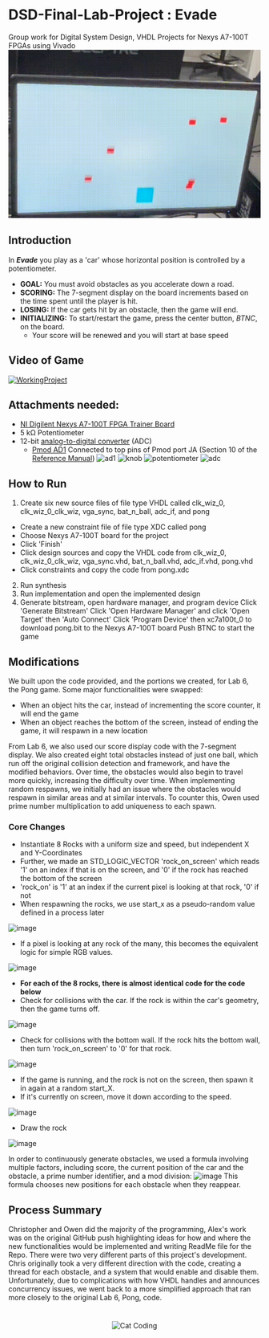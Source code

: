 # DSD-Final-Lab-Project : Evade
Group work for Digital System Design, VHDL Projects for Nexys A7-100T FPGAs using Vivado
![image](Game_Running.gif)

## Introduction
In _**Evade**_ you play as a 'car' whose horizontal position is controlled by a potentiometer. 
* **GOAL:** You must avoid obstacles as you accelerate down a road. 
* **SCORING:** The 7-segment display on the board increments based on the time spent until the player is hit. 
* **LOSING:** If the car gets hit by an obstacle, then the game will end.
* **INITIALIZING:** To start/restart the game, press the center button, _BTNC_, on the board.
  * Your score will be renewed and you will start at base speed

## Video of Game
[![WorkingProject](https://markdown-videos-api.jorgenkh.no/url?url=https%3A%2F%2Fyoutu.be%2FKA-9__TiZo8%3Fsi%3DHlSYueoIqooJYmKL)](https://youtu.be/KA-9__TiZo8?si=HlSYueoIqooJYmKL)

## Attachments needed: 
* [NI Digilent Nexys A7-100T FPGA Trainer Board](https://store.digilentinc.com/nexys-a7-fpga-trainer-board-recommended-for-ece-curriculum/) 
* 5 k&Omega; Potentiometer
* 12-bit [analog-to-digital converter](https://en.wikipedia.org/wiki/Analog-to-digital_converter) (ADC)
  * [Pmod AD1](https://store.digilentinc.com/pmod-ad1-two-12-bit-a-d-inputs/) Connected to top pins of Pmod port JA (Section 10 of the [Reference Manual](https://reference.digilentinc.com/_media/reference/programmable-logic/nexys-a7/nexys-a7_rm.pdf))
![ad1](https://github.com/Aoli03/DSD-Final-Lab-Project/assets/98103091/ed545e78-0733-40e7-aa92-60703d478cdd)
![knob](https://github.com/Aoli03/DSD-Final-Lab-Project/assets/98103091/550d01d7-49ca-421a-8eb5-8dc8e1025038)
![potentiometer](https://github.com/Aoli03/DSD-Final-Lab-Project/assets/98103091/bd074cfc-af65-4608-83c1-67b9f7131356)
![adc](https://github.com/Aoli03/DSD-Final-Lab-Project/assets/98103091/afd477de-8d1b-43ec-8c98-96ecb9016d4c)

## How to Run
1. Create six new source files of file type VHDL called clk_wiz_0, clk_wiz_0_clk_wiz, vga_sync, bat_n_ball, adc_if, and pong
* Create a new constraint file of file type XDC called pong
* Choose Nexys A7-100T board for the project
* Click 'Finish'
* Click design sources and copy the VHDL code from clk_wiz_0, clk_wiz_0_clk_wiz, vga_sync.vhd, bat_n_ball.vhd, adc_if.vhd, pong.vhd
* Click constraints and copy the code from pong.xdc

2. Run synthesis
3. Run implementation and open the implemented design
4. Generate bitstream, open hardware manager, and program device
Click 'Generate Bitstream'
Click 'Open Hardware Manager' and click 'Open Target' then 'Auto Connect'
Click 'Program Device' then xc7a100t_0 to download pong.bit to the Nexys A7-100T board
Push BTNC to start the game

## Modifications
We built upon the code provided, and the portions we created, for Lab 6, the Pong game. Some major functionalities were swapped:
- When an object hits the car, instead of incrementing the score counter, it will end the game
- When an object reaches the bottom of the screen, instead of ending the game, it will respawn in a new location

From Lab 6, we also used our score display code with the 7-segment display.
We also created eight total obstacles instead of just one ball, which run off the original collision detection and framework, and have the modified behaviors. Over time, the obstacles would also begin to travel more quickly, increasing the difficulty over time.
When implementing random respawns, we initially had an issue where the obstacles would respawn in similar areas and at similar intervals. 
To counter this, Owen used prime number multiplication to add uniqueness to each spawn.
### Core Changes
- Instantiate 8 Rocks with a uniform size and speed, but independent X and Y-Coordinates
- Further, we made an STD_LOGIC_VECTOR 'rock_on_screen' which reads '1' on an index if that is on the screen, and '0' if the rock has reached the bottom of the screen
- 'rock_on' is '1' at an index if the current pixel is looking at that rock, '0' if not
- When respawning the rocks, we use start_x as a pseudo-random value defined in a process later
  
![image](https://github.com/Aoli03/DSD-Final-Lab-Project/assets/82727581/9c019665-2c67-4cc6-8fcd-7eea6d16e4be)

- If a pixel is looking at any rock of the many, this becomes the equivalent logic for simple RGB values.

![image](https://github.com/Aoli03/DSD-Final-Lab-Project/assets/82727581/c919065e-cc44-489b-8149-53cd352b94d6)

- **For each of the 8 rocks, there is almost identical code for the code below**
- Check for collisions with the car. If the rock is within the car's geometry, then the game turns off.
  
![image](https://github.com/Aoli03/DSD-Final-Lab-Project/assets/82727581/ea86322e-3d7d-492f-a5d0-d5010d016e89)

- Check for collisions with the bottom wall. If the rock hits the bottom wall, then turn 'rock_on_screen' to '0' for that rock.
  
![image](https://github.com/Aoli03/DSD-Final-Lab-Project/assets/82727581/b5458365-5acf-4a4a-b4ba-a90ac9751970)

- If the game is running, and the rock is not on the screen, then spawn it in again at a random start_X.
 - If it's currently on screen, move it down according to the speed.
  
![image](https://github.com/Aoli03/DSD-Final-Lab-Project/assets/82727581/2096bc8c-c21b-48f8-9f88-63375488e316)

- Draw the rock
  
![image](https://github.com/Aoli03/DSD-Final-Lab-Project/assets/82727581/eef0ffc2-7cd1-439c-b064-1963e433dee0)

In order to continuously generate obstacles, we used a formula involving multiple factors, including score, the current position of the car and the obstacle, a prime number identifier, and a mod division:
![image](https://github.com/Aoli03/DSD-Final-Lab-Project/assets/98103091/6a174626-a31d-4507-95e5-4e58a3f4c471)
This formula chooses new positions for each obstacle when they reappear.


## Process Summary
Christopher and Owen did the majority of the programming, Alex's work was on the original GitHub push highlighting ideas for how and where the new functionalities would be implemented and writing ReadMe file for the Repo.
There were two very different parts of this project's development. Chris originally took a very different direction with the code, creating a thread for each obstacle, and a system that would enable and disable them. 
Unfortunately, due to complications with how VHDL handles and announces concurrency issues, we went back to a more simplified approach that ran more closely to the original Lab 6, Pong, code.
#
<p align="center">
  <img src="https://media.giphy.com/media/VekcnHOwOI5So/giphy.gif" alt="Cat Coding">
</p>
